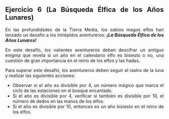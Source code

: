 <div align="justify">

## Ejercicio 6 (La Búsqueda Élfica de los Años Lunares)

En las profundidades de la Tierra Media, los sabios magos elfos han lanzado un desafío a los intrépidos aventureros: ___¡La Búsqueda Élfica de los Años Lunares!___

En este desafío, los valientes aventureros deben descifrar un antiguo enigma que revela si un año en el calendario elfo es bisiesto o no, una cuestión de gran importancia en el reino de los elfos y las hadas.

Para superar este desafío, los aventureros deben seguir el rastro de la luna y realizar las siguientes acciones:

- Observar si el año es divisible por 4, un número mágico que marca el ciclo de las estaciones en el bosque encantado.
- Si el año es divisible por 4, verificar si también es divisible por 10, el número de dedos en las manos de los elfos.
- Si el año es divisible por 10, entonces es un año bisiesto en el reino de los elfos.

</div>